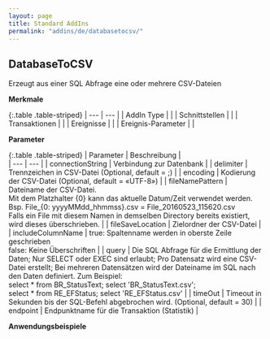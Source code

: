 ```yaml
---
layout: page
title: Standard AddIns
permalink: "addins/de/databasetocsv/"
---
```


##  DatabaseToCSV

Erzeugt aus einer SQL Abfrage eine oder mehrere CSV-Dateien

__Merkmale__

{:.table .table-striped}
| --- | --- |
| AddIn Type |  |
| Schnittstellen |  |
| Transaktionen |  |
| Ereignisse |  |
| Ereignis-Parameter |  |


__Parameter__

{:.table .table-striped}
| Parameter | Beschreibung |                      
| --- | --- |
| connectionString | Verbindung zur Datenbank | 
| delimiter | Trennzeichen in CSV-Datei (Optional, default = ;) | 
| encoding | Kodierung der CSV-Datei (Optional, default = «UTF-8») | 
| fileNamePattern | Dateiname der CSV-Datei.<br/> Mit dem Platzhalter {0} kann das aktuelle Datum/Zeit verwendet werden. Bsp. File_{0: yyyyMMdd_hhmmss}.csv = File_20160523_115620.csv<br/> Falls ein File mit diesem Namen in demselben Directory bereits existiert, wird dieses überschrieben. | 
 | fileSaveLocation | Zielordner der CSV-Datei | 
 | includeColumnName | true: Spaltenname werden in oberste Zeile geschrieben<br/> false: Keine Überschriften | 
 | query | Die SQL Abfrage für die Ermittlung der Daten; Nur SELECT oder EXEC sind erlaubt; Pro Datensatz wird eine CSV-Datei erstellt; Bei mehreren Datensätzen wird der Dateiname im SQL nach den Daten definiert. Zum Beispiel:<br/> select * from BR_StatusText; select 'BR_StatusText.csv'; <br/> select * from RE_EFStatus; select 'RE_EFStatus.csv' | 
 | timeOut | Timeout in Sekunden bis der SQL-Befehl abgebrochen wird. (Optional, default = 30) | 
 | endpoint | Endpunktname für die Transaktion (Statistik) | 
 
 
__Anwendungsbeispiele__

